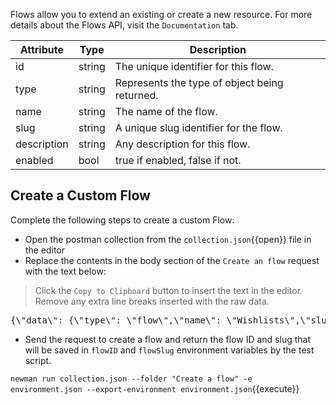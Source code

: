 
Flows allow you to extend an existing or create a new resource. For more details about the Flows API, visit the `Documentation` tab.

|Attribute|	Type|	Description|
|------------|--------------|----------|
|id|	string|	The unique identifier for this flow.|
|type|	string|	Represents the type of object being returned.|
|name|	string|	The name of the flow.|
|slug|	string|	A unique slug identifier for the flow.|
|description|	string|	Any description for this flow.|
|enabled|	bool|	true if enabled, false if not.|


## Create a Custom Flow

Complete the following steps to create a custom Flow:

* Open the postman collection from the `collection.json`{{open}} file in the editor
* Replace the contents in the body section of the `Create an flow` request with the text below:
> Click the `Copy to Clipboard` button to insert the text in the editor.
> Remove any extra line breaks inserted with the raw data.

<pre class="file" data-filename="collection.json" data-target="insert" data-marker="#FLOW-BODY">
{\"data\": {\"type\": \"flow\",\"name\": \"Wishlists\",\"slug\": \"wishlists\",\"description\": \"Allow customers to store products they want to purchase at a later date\",\"enabled\": true}}
</pre>

* Send the request to create a flow and return the flow ID and slug that will be saved in `flowID` and `flowSlug` environment variables by the test script.

`newman run collection.json --folder "Create a flow" -e environment.json --export-environment environment.json`{{execute}}